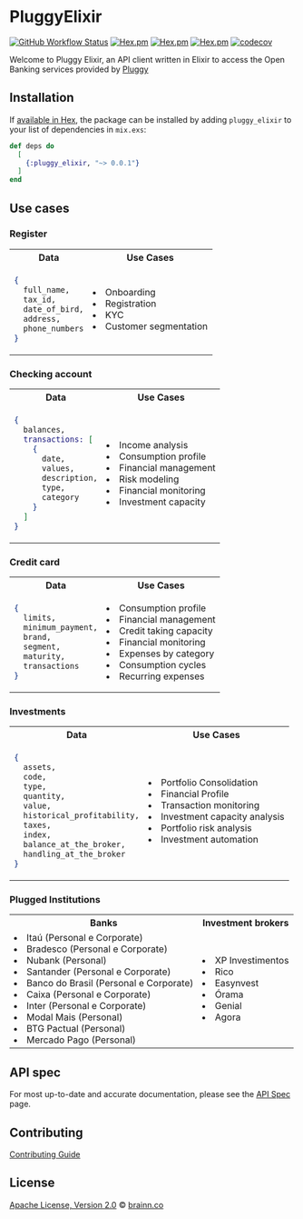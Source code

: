 # PluggyElixir

[![GitHub Workflow Status](https://img.shields.io/github/workflow/status/brainnco/pluggy_elixir/CI?style=flat-square)](https://github.com/brainnco/pluggy_elixir/actions?query=workflow%3ACI)
[![Hex.pm](https://img.shields.io/hexpm/v/pluggy_elixir?style=flat-square)](https://hex.pm/packages/pluggy_elixir)
[![Hex.pm](https://img.shields.io/hexpm/l/pluggy_elixir?style=flat-square)](https://hex.pm/packages/pluggy_elixir)
[![Hex.pm](https://img.shields.io/hexpm/dt/pluggy_elixir?style=flat-square)](https://hex.pm/packages/pluggy_elixir)
[![codecov](https://img.shields.io/codecov/c/github/brainnco/pluggy_elixir?style=flat-square)](https://codecov.io/gh/brainnco/pluggy_elixir)

Welcome to Pluggy Elixir, an API client written in Elixir to access the Open Banking services provided by [Pluggy](http://pluggy.ai)

## Installation

If [available in Hex](https://hex.pm/docs/publish), the package can be installed
by adding `pluggy_elixir` to your list of dependencies in `mix.exs`:

```elixir
def deps do
  [
    {:pluggy_elixir, "~> 0.0.1"}
  ]
end
```

## Use cases

### Register
<table>
<tr>
<th> Data </th>
<th> Use Cases </th>
</tr>
<tr>
<td>

```elixir
{
  full_name,
  tax_id,
  date_of_bird,
  address,
  phone_numbers
}
```
</td>
<td>
<li>Onboarding</li>
<li>Registration</li>
<li>KYC</li>
<li>Customer segmentation</li>
</td>
</tr>
</table>

### Checking account
<table>
<tr>
<th> Data </th>
<th> Use Cases </th>
</tr>
<tr>
<td>

```elixir
{
  balances,
  transactions: [
    {
      date,
      values,
      description,
      type,
      category
    }
  ]
}
```
</td>
<td>
<li>Income analysis</li>
<li>Consumption profile</li>
<li>Financial management</li>
<li>Risk modeling</li>
<li>Financial monitoring</li>
<li>Investment capacity</li>
</td>
</tr>
</table>

### Credit card
<table>
<tr>
<th> Data </th>
<th> Use Cases </th>
</tr>
<tr>
<td>

```elixir
{
  limits,
  minimum_payment,
  brand,
  segment,
  maturity,
  transactions
}
```
</td>
<td>
<li>Consumption profile</li>
<li>Financial management</li>
<li>Credit taking capacity</li>
<li>Financial monitoring</li>
<li>Expenses by category</li>
<li>Consumption cycles</li>
<li>Recurring expenses</li>
</td>
</tr>
</table>

### Investments
<table>
<tr>
<th> Data </th>
<th> Use Cases </th>
</tr>
<tr>
<td>

```elixir
{
  assets,
  code,
  type,
  quantity,
  value,
  historical_profitability,
  taxes,
  index,
  balance_at_the_broker,
  handling_at_the_broker
}
```
</td>
<td>
<li>Portfolio Consolidation</li>
<li>Financial Profile</li>
<li>Transaction monitoring</li>
<li>Investment capacity analysis</li>
<li>Portfolio risk analysis</li>
<li>Investment automation</li>
</td>
</tr>
</table>

### Plugged Institutions
<table>
<tr>
<th> Banks </th>
<th> Investment brokers </th>
</tr>
<tr>
<td>
<li>Itaú (Personal e Corporate)</li>
<li>Bradesco (Personal e Corporate)</li>
<li>Nubank (Personal)</li>
<li>Santander (Personal e Corporate)</li>
<li>Banco do Brasil (Personal e Corporate)</li>
<li>Caixa (Personal e Corporate)</li>
<li>Inter (Personal e Corporate)</li>
<li>Modal Mais (Personal)</li>
<li>BTG Pactual (Personal)</li>
<li>Mercado Pago (Personal)</li>
</td>
<td>
<li>XP Investimentos</li>
<li>Rico</li>
<li>Easynvest</li>
<li>Órama</li>
<li>Genial</li>
<li>Agora</li>
</td>
</tr>
</table>

## API spec

For most up-to-date and accurate documentation, please see the [API Spec](https://docs.pluggy.ai) page.

## Contributing

[Contributing Guide](CONTRIBUTING.md)

## License

[Apache License, Version 2.0](LICENSE) © [brainn.co](https://github.com/brainnco)

